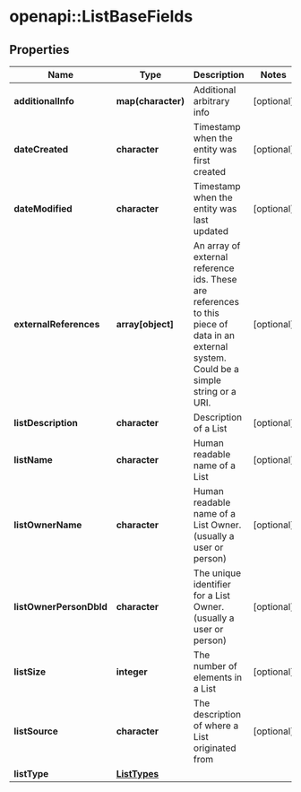# openapi::ListBaseFields

## Properties
Name | Type | Description | Notes
------------ | ------------- | ------------- | -------------
**additionalInfo** | **map(character)** | Additional arbitrary info | [optional] 
**dateCreated** | **character** | Timestamp when the entity was first created | [optional] 
**dateModified** | **character** | Timestamp when the entity was last updated | [optional] 
**externalReferences** | **array[object]** | An array of external reference ids. These are references to this piece of data in an external system. Could be a simple string or a URI. | [optional] 
**listDescription** | **character** | Description of a List | [optional] 
**listName** | **character** | Human readable name of a List | [optional] 
**listOwnerName** | **character** | Human readable name of a List Owner. (usually a user or person) | [optional] 
**listOwnerPersonDbId** | **character** | The unique identifier for a List Owner. (usually a user or person) | [optional] 
**listSize** | **integer** | The number of elements in a List | [optional] 
**listSource** | **character** | The description of where a List originated from | [optional] 
**listType** | [**ListTypes**](ListTypes.md) |  | 


